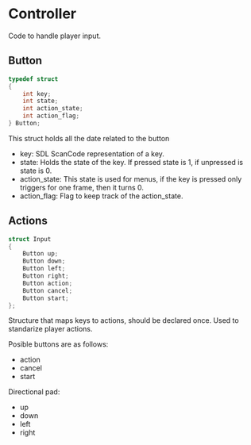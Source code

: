 # Controller

Code to handle player input.

## Button

```c
typedef struct
{
    int key;
    int state;
    int action_state;
    int action_flag;
} Button;
```
This struct holds all the date related to the button

* key: SDL ScanCode representation of a key.
* state: Holds the state of the key. If pressed state is 1, if unpressed is state is 0.
* action_state: This state is used for menus, if the key is pressed only triggers for one frame, then it turns 0.
* action_flag: Flag to keep track of the action_state.

## Actions

```c
struct Input
{
    Button up;
    Button down;
    Button left;
    Button right;
    Button action;
    Button cancel;
    Button start;
};
```

Structure that maps keys to actions, should be declared once. Used to standarize player actions.

Posible buttons are as follows:

* action
* cancel
* start

Directional pad:

* up
* down
* left
* right

